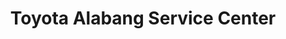 ---
title: "Toyota Alabang Service Center"
url: /las-pinas/toyota-alabang-service-center/
shop: car
---
